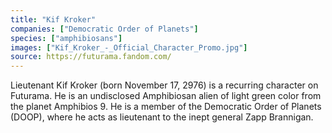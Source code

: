 ```yaml
---
title: "Kif Kroker"
companies: ["Democratic Order of Planets"]
species: ["amphibiosans"]
images: ["Kif_Kroker_-_Official_Character_Promo.jpg"]
source: https://futurama.fandom.com/
---
```

Lieutenant Kif Kroker (born November 17, 2976) is a recurring character on Futurama. He is an undisclosed Amphibiosan alien of light green color from the planet Amphibios 9. He is a member of the Democratic Order of Planets (DOOP), where he acts as lieutenant to the inept general Zapp Brannigan.